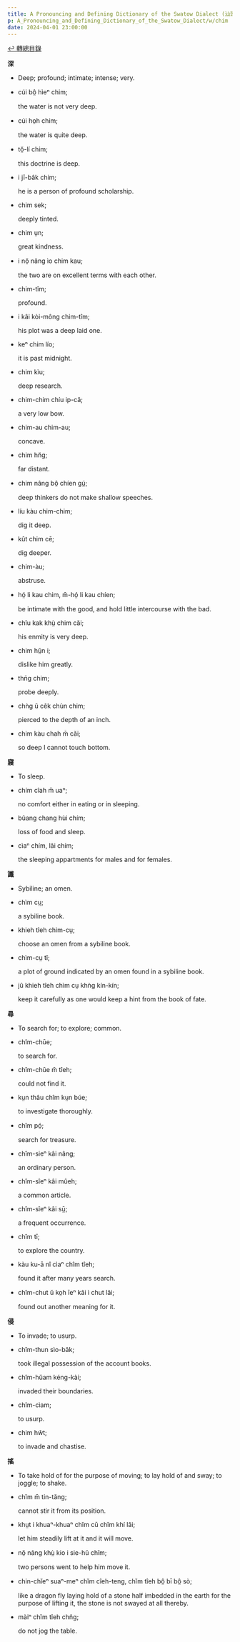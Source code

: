 ```yaml
---
title: A Pronouncing and Defining Dictionary of the Swatow Dialect (汕頭方言音義字典) / chim
p: A_Pronouncing_and_Defining_Dictionary_of_the_Swatow_Dialect/w/chim
date: 2024-04-01 23:00:00
---
```


[↩️ 轉總目錄](/A_Pronouncing_and_Defining_Dictionary_of_the_Swatow_Dialect)


**深**
- Deep; profound; intimate; intense; very.

- cúi bô̤ hìeⁿ chim;

  the water is not very deep.

- cúi ho̤h chim;

  the water is quite deep.

- tŏ̤-lí chim;

  this doctrine is deep.

- i jī-bâk chim;

  he is a person of profound scholarship.

- chim sek;

  deeply tinted.

- chim ṳn;

  great kindness.

- i nŏ̤ nâng ìo chim kau;

  the two are on excellent terms with each other.

- chim-tîm;

  profound.

- i kâi kòi-mông chim-tîm;

  his plot was a deep laid one.

- keⁿ chim lío;

  it is past midnight.

- chim kìu;

  deep research.

- chim-chim chíu ip-că;

  a very low bow.

- chim-au chim-au;

  concave.

- chim hn̆g;

  far distant.

- chim nâng bô̤ chíen gṳ́;

  deep thinkers do not make shallow speeches.

- líu kàu chim-chim;

  dig it deep.

- kût chim cē;

  dig deeper.

- chim-àu;

  abstruse.

- hó̤ li kau chim, m̄-hó̤ li kau chíen;

  be intimate with the good, and hold little intercourse with the bad.

- chîu kak khṳ̀ chim căi;

  his enmity is very deep.

- chim hṳ̆n i;

  dislike him greatly.

- thn̄g chim;

  probe deeply.

- chǹg ŭ cêk chùn chim;

  pierced to the depth of an inch.

- chim kàu chah m̄ căi;

  so deep I cannot touch bottom.

**寢**
- To sleep.

- chím cîah m̄ uaⁿ;

  no comfort either in eating or in sleeping.

- bûang chang hùi chím;

  loss of food and sleep.

- cìaⁿ chím, lăi chím;

  the sleeping appartments for males and for females.

**讖**
- Sybiline; an omen.

- chìm cṳ;

  a sybiline book.

- khieh tîeh chìm-cṳ;

  choose an omen from a sybiline book.

- chìm-cṳ tī;

  a plot of ground indicated by an omen found in a sybiline book.

- jû khieh tîeh chìm cṳ khǹg kín-kín;

  keep it carefully as one would keep a hint from the book of fate.

**尋**
- To search for; to explore; common.

- chîm-chūe;

  to search for.

- chîm-chūe m̄ tîeh;

  could not find it.

- kṳn thâu chîm kṳn búe;

  to investigate thoroughly.

- chîm pó̤;

  search for treasure.

- chîm-sieⁿ kâi nâng;

  an ordinary person.

- chîm-sîeⁿ kâi mûeh;

  a common article.

- chîm-sîeⁿ kâi sṳ̄;

  a frequent occurrence.

- chîm tī;

  to explore the country.

- kàu ku-ā nî cìaⁿ chîm tîeh;

  found it after many years search.

- chîm-chut ŭ ko̤h īeⁿ kâi ì chut lâi;

  found out another meaning for it.

**侵**
- To invade; to usurp.

- chîm-thun sìo-bâk;

  took illegal possession of the account books.

- chîm-hŭam kéng-kài;

  invaded their boundaries.

- chîm-cìam;

  to usurp.

- chim hŵt;

  to invade and chastise.

**搖**
- To take hold of for the purpose of moving; to lay hold of and sway; to joggle; to shake.

- chĭm m̄ tin-tăng;

  cannot stir it from its position.

- khṳt i khuaⁿ-khuaⁿ chĭm cū chĭm khí lâi;

  let him steadily lift at it and it will move.

- nŏ̤ nâng khṳ̀ kio i sie-hŭ chǐm;

  two persons went to help him move it.

- chin-chĭeⁿ suaⁿ-meⁿ chĭm cîeh-teng, chĭm tîeh bô̤ bī bô̤ sò;

  like a dragon fly laying hold of a stone half  imbedded in the earth for the purpose of lifting it, the stone is not  swayed at all thereby.

- màiⁿ chĭm tîeh chn̂g;

  do not jog the table.